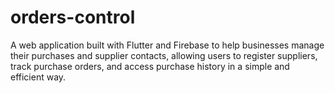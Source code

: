 # orders-control
A web application built with Flutter and Firebase to help businesses manage their purchases and supplier contacts, allowing users to register suppliers, track purchase orders, and access purchase history in a simple and efficient way.
